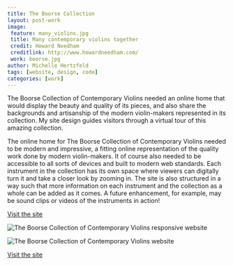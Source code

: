 ```yaml
---
title: The Boorse Collection
layout: post-work
image:
 feature: many_violins.jpg
 title: Many contemporary violins together
 credit: Howard Needham
 creditlink: http://www.howardneedham.com/
 work: boorse.jpg
author: Michelle Hertzfeld
tags: [website, design, code]
categories: [work]
---
```

The Boorse Collection of Contemporary Violins needed an online home that would display the beauty and quality of its pieces, and also share the backgrounds and artisanship of the modern violin-makers represented in its collection. My site design guides visitors through a virtual tour of this amazing collection.<!--more-->

The online home for The Boorse Collection of Contemporary Violins needed to be modern and impressive, a fitting online representation of the quality work done by modern violin-makers. It of course also needed to be accessible to all sorts of devices and built to modern web standards. Each instrument in the collection has its own space where viewers can digitally turn it and take a closer look by zooming in. The site is also structured in a way such that more information on each instrument and the collection as a whole can be added as it comes. A future enhancement, for example, may be sound clips or videos of the instruments in action!

[Visit the site](http://www.boorsecollection.com/)

![The Boorse Collection of Contemporary Violins responsive website](https://meiqimichelle.github.io/mhertzfeld/assets/img/boorse_responsive.jpg)

![The Boorse Collection of Contemporary Violins website](https://meiqimichelle.github.io/mhertzfeld/assets/img/boorse_site.jpg)

 [Visit the site](http://www.boorsecollection.com/)
